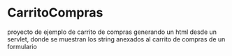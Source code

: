 # CarritoCompras 
proyecto de ejemplo de carrito de compras generando un html desde un servlet, donde se muestran los string 
anexados al carrito de compras de un formulario 
